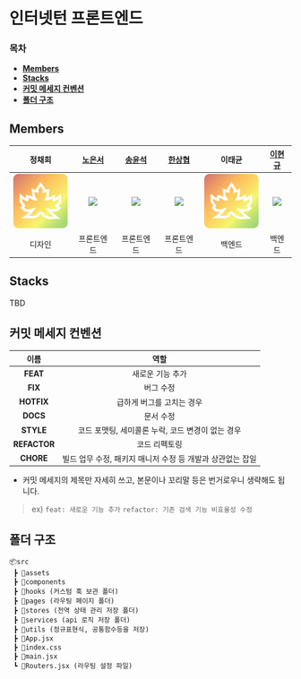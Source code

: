 # 인터넷턴 프론트엔드

### 목차
 - [**Members**](#members)
 - [**Stacks**](#stacks)
 - [**커밋 메세지 컨벤션**](#커밋-메세지-컨벤션)
 - [**폴더 구조**](#폴더-구조)

## Members
| 정채희 | [노은서](https://github.com/podkeke) | [송윤석](https://github.com/karpitony) | [한상협](https://github.com/hans6988) | 이태균 | [이현규](https://github.com/hy30nq) |
|:---:|:---:|:---:|:---:|:---:|:---:|
| <img width=100 src="./public/Favicon.svg"/> | <img width=100 src="https://avatars.githubusercontent.com/u/151901774?v=4"/> | <img width=100 src="https://avatars.githubusercontent.com/u/87839885?v=4"/> | <img width=100 src="https://avatars.githubusercontent.com/u/144535698?v=4"/> | <img width=100 src="./public/Favicon.svg"/> | <img width=100 src="https://avatars.githubusercontent.com/u/121498814?v=4"/> |
| 디자인 | 프론트엔드 | 프론트엔드 | 프론트엔드 | 백엔드 | 백엔드 |

## Stacks
TBD

## 커밋 메세지 컨벤션

| 이름 | 역할 |
|:---:|:---:|
| **FEAT** | 새로운 기능 추가 |
| **FIX** | 버그 수정 |
| **HOTFIX** | 급하게 버그를 고치는 경우 |
| **DOCS** | 문서 수정 |
| **STYLE** | 코드 포맷팅, 세미콜론 누락, 코드 변경이 없는 경우 |
| **REFACTOR** | 코드 리펙토링 |
| **CHORE** | 빌드 업무 수정, 패키지 매니저 수정 등 개발과 상관없는 잡일 |

- 커밋 메세지의 제목만 자세히 쓰고, 본문이나 꼬리말 등은 번거로우니 생략해도 됩니다.
> ex)
> `feat: 새로운 기능 추가`
> `refactor: 기존 검색 기능 비효율성 수정`

## 폴더 구조
```
📦src
 ┣ 📂assets
 ┣ 📂components
 ┣ 📂hooks (커스텀 훅 보관 폴더)
 ┣ 📂pages (라우팅 페이지 폴더)
 ┣ 📂stores (전역 상태 관리 저장 폴더)
 ┣ 📂services (api 로직 저장 폴더)
 ┣ 📂utils (정규표현식, 공통함수등을 저장)
 ┣ 📜App.jsx
 ┣ 📜index.css
 ┣ 📜main.jsx
 ┗ 📜Routers.jsx (라우팅 설정 파일)
```